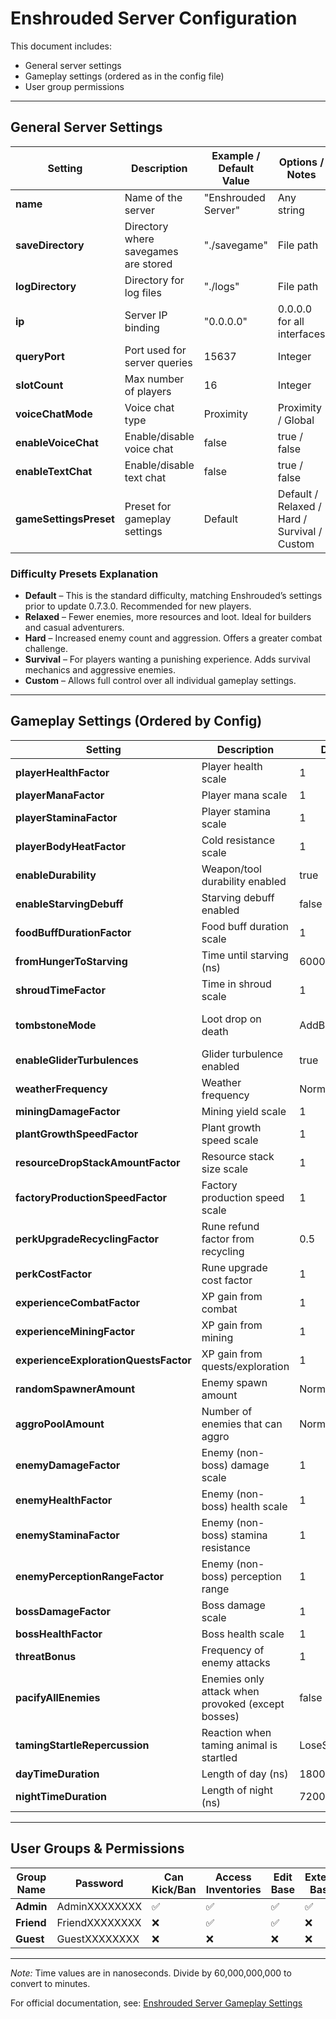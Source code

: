 # Enshrouded Server Configuration

This document includes:

- General server settings
- Gameplay settings (ordered as in the config file)
- User group permissions

---

## General Server Settings

| Setting            | Description                                | Example / Default Value | Options / Notes          |
|--------------------|--------------------------------------------|--------------------------|---------------------------|
| **name**           | Name of the server                         | "Enshrouded Server"      | Any string                |
| **saveDirectory**  | Directory where savegames are stored       | "./savegame"             | File path                 |
| **logDirectory**   | Directory for log files                    | "./logs"                 | File path                 |
| **ip**             | Server IP binding                          | "0.0.0.0"                | 0.0.0.0 for all interfaces|
| **queryPort**      | Port used for server queries               | 15637                    | Integer                   |
| **slotCount**      | Max number of players                      | 16                       | Integer                   |
| **voiceChatMode**  | Voice chat type                            | Proximity                | Proximity / Global        |
| **enableVoiceChat**| Enable/disable voice chat                  | false                    | true / false              |
| **enableTextChat** | Enable/disable text chat                   | false                    | true / false              |
| **gameSettingsPreset** | Preset for gameplay settings           | Default                  | Default / Relaxed / Hard / Survival / Custom |

### Difficulty Presets Explanation

- **Default** – This is the standard difficulty, matching Enshrouded’s settings prior to update 0.7.3.0. Recommended for new players.
- **Relaxed** – Fewer enemies, more resources and loot. Ideal for builders and casual adventurers.
- **Hard** – Increased enemy count and aggression. Offers a greater combat challenge.
- **Survival** – For players wanting a punishing experience. Adds survival mechanics and aggressive enemies.
- **Custom** – Allows full control over all individual gameplay settings.

---

## Gameplay Settings (Ordered by Config)

| Setting                          | Description                                              | Default Value        | Min        | Max        | Options / Notes                                              |
|----------------------------------|----------------------------------------------------------|----------------------|------------|------------|--------------------------------------------------------------|
| **playerHealthFactor**           | Player health scale                                      | 1                    | 0.25       | 4          |                                                              |
| **playerManaFactor**             | Player mana scale                                        | 1                    | 0.25       | 4          |                                                              |
| **playerStaminaFactor**          | Player stamina scale                                     | 1                    | 0.25       | 4          |                                                              |
| **playerBodyHeatFactor**         | Cold resistance scale                                    | 1                    | 0.5        | 2          |                                                              |
| **enableDurability**             | Weapon/tool durability enabled                           | true                 | –          | –          | true / false                                                 |
| **enableStarvingDebuff**         | Starving debuff enabled                                  | false                | –          | –          | true / false                                                 |
| **foodBuffDurationFactor**       | Food buff duration scale                                 | 1                    | 0.5        | 2          |                                                              |
| **fromHungerToStarving**         | Time until starving (ns)                                 | 600000000000         | 300B       | 1200B      | e.g., 10 mins                                                |
| **shroudTimeFactor**             | Time in shroud scale                                     | 1                    | 0.5        | 2          |                                                              |
| **tombstoneMode**                | Loot drop on death                                       | AddBackpackMaterials | –          | –          | AddBackpackMaterials / Everything / NoTombstone              |
| **enableGliderTurbulences**      | Glider turbulence enabled                                | true                 | –          | –          | true / false                                                 |
| **weatherFrequency**             | Weather frequency                                        | Normal               | –          | –          | Disabled / Rare / Normal / Often                             |
| **miningDamageFactor**           | Mining yield scale                                       | 1                    | 0.5        | 2          |                                                              |
| **plantGrowthSpeedFactor**       | Plant growth speed scale                                 | 1                    | 0.25       | 2          |                                                              |
| **resourceDropStackAmountFactor**| Resource stack size scale                                | 1                    | 0.25       | 2          |                                                              |
| **factoryProductionSpeedFactor** | Factory production speed scale                           | 1                    | 0.25       | 2          |                                                              |
| **perkUpgradeRecyclingFactor**   | Rune refund factor from recycling                        | 0.5                  | 0          | 1          |                                                              |
| **perkCostFactor**               | Rune upgrade cost factor                                 | 1                    | 0.25       | 2          |                                                              |
| **experienceCombatFactor**       | XP gain from combat                                      | 1                    | 0.25       | 2          |                                                              |
| **experienceMiningFactor**       | XP gain from mining                                      | 1                    | 0          | 2          |                                                              |
| **experienceExplorationQuestsFactor** | XP gain from quests/exploration                     | 1                    | 0.25       | 2          |                                                              |
| **randomSpawnerAmount**          | Enemy spawn amount                                       | Normal               | –          | –          | Few / Normal / Many / Extreme                                |
| **aggroPoolAmount**              | Number of enemies that can aggro                         | Normal               | –          | –          | Few / Normal / Many / Extreme                                |
| **enemyDamageFactor**            | Enemy (non-boss) damage scale                            | 1                    | 0.25       | 5          |                                                              |
| **enemyHealthFactor**            | Enemy (non-boss) health scale                            | 1                    | 0.25       | 4          |                                                              |
| **enemyStaminaFactor**           | Enemy (non-boss) stamina resistance                      | 1                    | 0.5        | 2          |                                                              |
| **enemyPerceptionRangeFactor**   | Enemy (non-boss) perception range                        | 1                    | 0.5        | 2          |                                                              |
| **bossDamageFactor**             | Boss damage scale                                        | 1                    | 0.2        | 5          |                                                              |
| **bossHealthFactor**             | Boss health scale                                        | 1                    | 0.2        | 5          |                                                              |
| **threatBonus**                  | Frequency of enemy attacks                               | 1                    | 0.25       | 4          |                                                              |
| **pacifyAllEnemies**             | Enemies only attack when provoked (except bosses)        | false                | –          | –          | true / false                                                 |
| **tamingStartleRepercussion**    | Reaction when taming animal is startled                  | LoseSomeProgress     | –          | –          | KeepProgress / LoseSomeProgress / LoseAllProgress            |
| **dayTimeDuration**              | Length of day (ns)                                       | 1800000000000        | 120B       | 3600B      | e.g., 30 mins                                                |
| **nightTimeDuration**            | Length of night (ns)                                     | 720000000000         | 120B       | 3600B      | e.g., 12 mins                                                |

---

## User Groups & Permissions

| Group Name | Password          | Can Kick/Ban | Access Inventories | Edit Base | Extend Base | Reserved Slots |
|------------|-------------------|--------------|--------------------|-----------|-------------|----------------|
| **Admin**  | AdminXXXXXXXX     | ✅           | ✅                 | ✅        | ✅          | 0              |
| **Friend** | FriendXXXXXXXX    | ❌           | ✅                 | ✅        | ❌          | 0              |
| **Guest**  | GuestXXXXXXXX     | ❌           | ❌                 | ❌        | ❌          | 0              |

---

*Note:* Time values are in nanoseconds. Divide by 60,000,000,000 to convert to minutes.

For official documentation, see: [Enshrouded Server Gameplay Settings](https://enshrouded.zendesk.com/hc/en-us/articles/20453241249821-Server-Gameplay-Settings)
